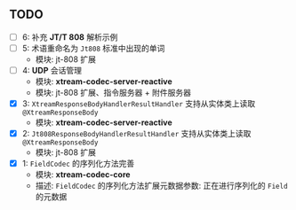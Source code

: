 ## TODO

- [ ] 6: 补充 **JT/T 808** 解析示例
- [ ] 5: 术语重命名为 `Jt808` 标准中出现的单词
    - 模块: jt-808 扩展
- [ ] 4: **UDP** 会话管理
    - 模块: **xtream-codec-server-reactive**
    - 模块: jt-808 扩展、指令服务器 + 附件服务器
- [x] 3: `XtreamResponseBodyHandlerResultHandler` 支持从实体类上读取 `@XtreamResponseBody`
    - 模块: **xtream-codec-server-reactive**
- [x] 2: `Jt808ResponseBodyHandlerResultHandler` 支持从实体类上读取 `@XtreamResponseBody`
    - 模块: jt-808 扩展
- [x] 1: `FieldCodec` 的序列化方法完善
    - 模块: **xtream-codec-core**
    - 描述: `FieldCodec` 的序列化方法扩展元数据参数: 正在进行序列化的 `Field` 的元数据
